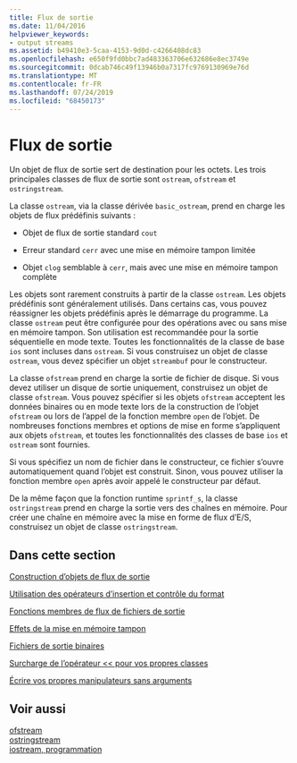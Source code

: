 ```yaml
---
title: Flux de sortie
ms.date: 11/04/2016
helpviewer_keywords:
- output streams
ms.assetid: b49410e3-5caa-4153-9d0d-c4266408dc83
ms.openlocfilehash: e650f9fd0bbc7ad483363706e632686e8ec3749e
ms.sourcegitcommit: 0dcab746c49f13946b0a7317fc9769130969e76d
ms.translationtype: MT
ms.contentlocale: fr-FR
ms.lasthandoff: 07/24/2019
ms.locfileid: "68450173"
---
```

# <a name="output-streams"></a>Flux de sortie

Un objet de flux de sortie sert de destination pour les octets. Les trois principales classes de flux de sortie sont `ostream`, `ofstream` et `ostringstream`.

La classe `ostream`, via la classe dérivée `basic_ostream`, prend en charge les objets de flux prédéfinis suivants :

- Objet de flux de sortie standard `cout`

- Erreur standard `cerr` avec une mise en mémoire tampon limitée

- Objet `clog` semblable à `cerr`, mais avec une mise en mémoire tampon complète

Les objets sont rarement construits à partir de la classe `ostream`. Les objets prédéfinis sont généralement utilisés. Dans certains cas, vous pouvez réassigner les objets prédéfinis après le démarrage du programme. La classe `ostream` peut être configurée pour des opérations avec ou sans mise en mémoire tampon. Son utilisation est recommandée pour la sortie séquentielle en mode texte. Toutes les fonctionnalités de la classe de base `ios` sont incluses dans `ostream`. Si vous construisez un objet de classe `ostream`, vous devez spécifier un objet `streambuf` pour le constructeur.

La classe `ofstream` prend en charge la sortie de fichier de disque. Si vous devez utiliser un disque de sortie uniquement, construisez un objet de classe `ofstream`. Vous pouvez spécifier si les objets `ofstream` acceptent les données binaires ou en mode texte lors de la construction de l’objet `ofstream` ou lors de l’appel de la fonction membre `open` de l’objet. De nombreuses fonctions membres et options de mise en forme s’appliquent aux objets `ofstream`, et toutes les fonctionnalités des classes de base `ios` et `ostream` sont fournies.

Si vous spécifiez un nom de fichier dans le constructeur, ce fichier s’ouvre automatiquement quand l’objet est construit. Sinon, vous pouvez utiliser la fonction membre `open` après avoir appelé le constructeur par défaut.

De la même façon que la fonction runtime `sprintf_s`, la classe `ostringstream` prend en charge la sortie vers des chaînes en mémoire. Pour créer une chaîne en mémoire avec la mise en forme de flux d’E/S, construisez un objet de classe `ostringstream`.

## <a name="in-this-section"></a>Dans cette section

[Construction d’objets de flux de sortie](../standard-library/constructing-output-stream-objects.md)

[Utilisation des opérateurs d’insertion et contrôle du format](../standard-library/using-insertion-operators-and-controlling-format.md)

[Fonctions membres de flux de fichiers de sortie](../standard-library/output-file-stream-member-functions.md)

[Effets de la mise en mémoire tampon](../standard-library/effects-of-buffering.md)

[Fichiers de sortie binaires](../standard-library/binary-output-files.md)

[Surcharge de l’opérateur << pour vos propres classes](../standard-library/overloading-the-output-operator-for-your-own-classes.md)

[Écrire vos propres manipulateurs sans arguments](../standard-library/writing-your-own-manipulators-without-arguments.md)

## <a name="see-also"></a>Voir aussi

[ofstream](../standard-library/basic-ofstream-class.md)\
[ostringstream](../standard-library/basic-ostringstream-class.md)\
[iostream, programmation](../standard-library/iostream-programming.md)
